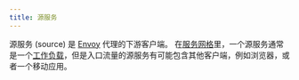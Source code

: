 ```yaml
---
title: 源服务
---
```

源服务 (source) 是 [Envoy](#envoy) 代理的下游客户端。
在[服务网格](#service-mesh)里，一个源服务通常是一个[工作负载](#workload)，但是入口流量的源服务有可能包含其他客户端，例如浏览器，或者一个移动应用。

